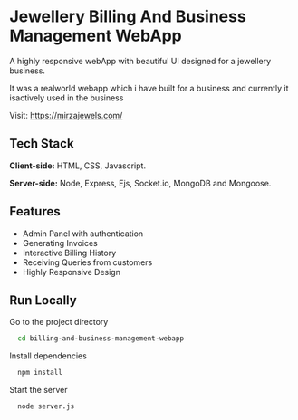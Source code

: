 
# Jewellery Billing And Business Management WebApp

A highly responsive webApp with beautiful UI designed for a jewellery business.

It was a realworld webapp which i have built for a business and currently it isactively used in the business

Visit: https://mirzajewels.com/



## Tech Stack

**Client-side:** HTML, CSS, Javascript.

**Server-side:** Node, Express, Ejs, Socket.io, MongoDB and Mongoose.


## Features

- Admin Panel with authentication
- Generating Invoices
- Interactive Billing History
- Receiving Queries from customers 
- Highly Responsive Design

## Run Locally

Go to the project directory

```bash
  cd billing-and-business-management-webapp
```

Install dependencies

```bash
  npm install
```

Start the server

```bash
  node server.js
```




